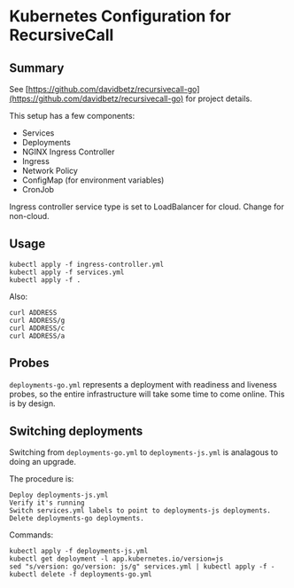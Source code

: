 # Kubernetes Configuration for RecursiveCall

## Summary

See [https://github.com/davidbetz/recursivecall-go](https://github.com/davidbetz/recursivecall-go) for project details.

This setup has a few components:

* Services
* Deployments
* NGINX Ingress Controller
* Ingress
* Network Policy
* ConfigMap (for environment variables)
* CronJob

Ingress controller service type is set to LoadBalancer for cloud. Change for non-cloud.

## Usage

    kubectl apply -f ingress-controller.yml
    kubectl apply -f services.yml
    kubectl apply -f .

Also:

    curl ADDRESS
    curl ADDRESS/g
    curl ADDRESS/c
    curl ADDRESS/a

## Probes

`deployments-go.yml` represents a deployment with readiness and liveness probes, so the entire infrastructure will take some time to come online. This is by design.

## Switching deployments

Switching from `deployments-go.yml` to `deployments-js.yml` is analagous to doing an upgrade.

The procedure is:

    Deploy deployments-js.yml
    Verify it's running
    Switch services.yml labels to point to deployments-js deployments.
    Delete deployments-go deployments.

Commands:

    kubectl apply -f deployments-js.yml
    kubectl get deployment -l app.kubernetes.io/version=js
    sed "s/version: go/version: js/g" services.yml | kubectl apply -f -
    kubectl delete -f deployments-go.yml
